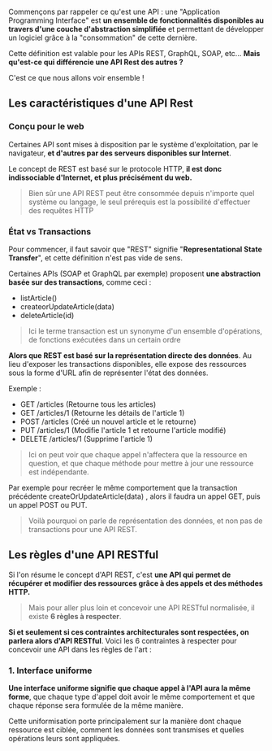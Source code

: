 Commençons par rappeler ce qu'est une API : une "Application Programming Interface" est **un ensemble de fonctionnalités disponibles au travers d'une couche d'abstraction simplifiée** et permettant de développer un logiciel grâce à la "consommation" de cette dernière.

Cette définition est valable pour les APIs REST, GraphQL, SOAP, etc... **Mais qu'est-ce qui différencie une API Rest des autres ?**

C'est ce que nous allons voir ensemble !


## Les caractéristiques d'une API Rest
### Conçu pour le web

Certaines API sont mises à disposition par le système d'exploitation, par le navigateur, **et d'autres par des serveurs disponibles sur Internet**.

Le concept de REST est basé sur le protocole HTTP, **il est donc indissociable d'Internet, et plus précisément du web.**

> Bien sûr une API REST peut être consommée depuis n'importe quel système ou langage, le seul prérequis est la possibilité d'effectuer des requêtes HTTP

### État vs Transactions

Pour commencer, il faut savoir que "REST" signifie "**Representational State Transfer**", et cette définition n'est pas vide de sens.

Certaines APIs (SOAP et GraphQL par exemple) proposent **une abstraction basée sur des transactions**, comme ceci :
- listArticle()
- createorUpdateArticle(data)
- deleteArticle(id)

> Ici le terme transaction est un synonyme d'un ensemble d'opérations, de fonctions exécutées dans un certain ordre

**Alors que REST est basé sur la représentation directe des données**. Au lieu d'exposer les transactions disponibles, elle expose des ressources sous la forme d'URL afin de représenter l'état des données.

Exemple :
- GET /articles (Retourne tous les articles)
- GET /articles/1 (Retourne les détails de l'article 1)
- POST /articles (Créé un nouvel article et le retourne)
- PUT /articles/1 (Modifie l'article 1 et retourne l'article modifié)
- DELETE /articles/1 (Supprime l'article 1)

> Ici on peut voir que chaque appel n'affectera que la ressource en question, et que chaque méthode pour mettre à jour une ressource est indépendante.

Par exemple pour recréer le même comportement que la transaction précédente createOrUpdateArticle(data) , alors il faudra un appel GET, puis un appel POST ou PUT.

> Voilà pourquoi on parle de représentation des données, et non pas de transactions pour une API REST.


## Les règles d'une API RESTful

Si l'on résume le concept d'API REST, c'est **une API qui permet de récupérer et modifier des ressources grâce à des appels et des méthodes HTTP.**

> Mais pour aller plus loin et concevoir une API RESTful normalisée, il existe **6 règles à respecter**.

**Si et seulement si ces contraintes architecturales sont respectées, on parlera alors d'API RESTful**. Voici les 6 contraintes à respecter pour concevoir une API dans les règles de l'art :


### 1. Interface uniforme

**Une interface uniforme signifie que chaque appel à l'API aura la même forme**, que chaque type d'appel doit avoir le même comportement et que chaque réponse sera formulée de la même manière.

Cette uniformisation porte principalement sur la manière dont chaque ressource est ciblée, comment les données sont transmises et quelles opérations leurs sont appliquées.